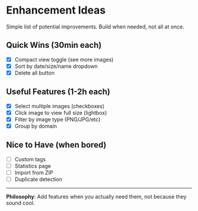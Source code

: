 # Enhancement Ideas

Simple list of potential improvements. Build when needed, not all at once.

## Quick Wins (30min each)
- [x] Compact view toggle (see more images)
- [x] Sort by date/size/name dropdown
- [x] Delete all button

## Useful Features (1-2h each)
- [x] Select multiple images (checkboxes)
- [x] Click image to view full size (lightbox)
- [x] Filter by image type (PNG/JPG/etc)
- [x] Group by domain

## Nice to Have (when bored)
- [ ] Custom tags
- [ ] Statistics page
- [ ] Import from ZIP
- [ ] Duplicate detection

---

**Philosophy**: Add features when you actually need them, not because they sound cool.
